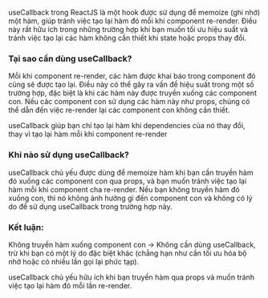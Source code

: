useCallback trong ReactJS là một hook được sử dụng để memoize (ghi nhớ) một hàm, giúp tránh việc tạo lại hàm đó mỗi khi component re-render. Điều này rất hữu ích trong những trường hợp khi bạn muốn tối ưu hiệu suất và tránh việc tạo lại các hàm không cần thiết khi state hoặc props thay đổi.

### Tại sao cần dùng useCallback?
Mỗi khi component re-render, các hàm được khai báo trong component đó cũng sẽ được tạo lại. Điều này có thể gây ra vấn đề hiệu suất trong một số trường hợp, đặc biệt là khi các hàm này được truyền xuống các component con. Nếu các component con sử dụng các hàm này như props, chúng có thể dẫn đến việc re-render lại các component con không cần thiết.

useCallback giúp bạn chỉ tạo lại hàm khi dependencies của nó thay đổi, thay vì tạo lại hàm mỗi khi component re-render


### Khi nào sử dụng useCallback?
useCallback chủ yếu được dùng để memoize hàm khi bạn cần truyền hàm đó xuống các component con qua props, và bạn muốn tránh việc tạo lại hàm mỗi khi component cha re-render. Nếu bạn không truyền hàm đó xuống con, thì nó không ảnh hưởng gì đến component con và không có lý do để sử dụng useCallback trong trường hợp này.

### Kết luận:
Không truyền hàm xuống component con → Không cần dùng useCallback, trừ khi bạn có một lý do đặc biệt khác (chẳng hạn như cần tối ưu hóa bộ nhớ hoặc có nhiều lần gọi lại phức tạp).

useCallback chủ yếu hữu ích khi bạn truyền hàm qua props và muốn tránh việc tạo lại hàm đó mỗi lần re-render.